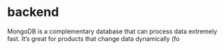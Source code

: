 # backend
MongoDB is a complementary database that can process data extremely fast. It’s great for products that change data dynamically (fo
